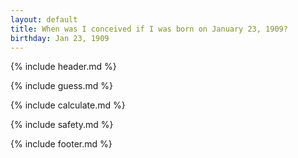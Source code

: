 ```yaml
---
layout: default
title: When was I conceived if I was born on January 23, 1909?
birthday: Jan 23, 1909
---
```


{% include header.md %}

{% include guess.md %}

{% include calculate.md %}

{% include safety.md %}

{% include footer.md %}



